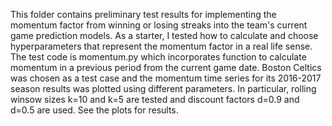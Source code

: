 This folder contains preliminary test results for implementing the momentum factor from winning or losing streaks into the team's 
current game prediction models. As a starter, I tested how to calculate and choose hyperparameters that represent the momentum factor 
in a real life sense. The test code is momentum.py which incorporates function to calculate momentum in a previous period from the current
game date. Boston Celtics was chosen as a test case and the momentum time series for its 2016-2017 season results was plotted using 
different parameters. In particular, rolling winsow sizes k=10 and k=5 are tested and discount factors d=0.9 and d=0.5 are used.
See the plots for results.
